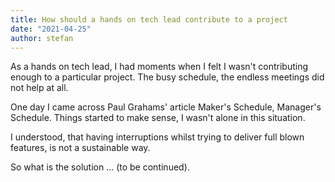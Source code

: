 ```yaml
---
title: How should a hands on tech lead contribute to a project
date: "2021-04-25"
author: stefan
---
```


As a hands on tech lead, I had moments when I felt I wasn't contributing enough to a particular project. 
The busy schedule, the endless meetings did not help at all.

One day I came across Paul Grahams' article Maker's Schedule, Manager's Schedule. 
Things started to make sense, I wasn't alone in this situation.

I understood, that having interruptions whilst trying to deliver full blown features, is not a sustainable way. 

So what is the solution ... (to be continued).

